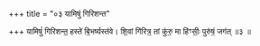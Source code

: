 +++
title = "०३ यामिषुं गिरिशन्त"

+++
यामिषुं॑ गिरिशन्त॒ हस्ते॑ बि॒भर्ष्यस्त॑वे। शि॒वां गि॑रित्र॒ तां कु॑रु॒ मा हि॑ꣳसीः॒ पुरु॑षं॒ जग॑त् ॥३ ॥